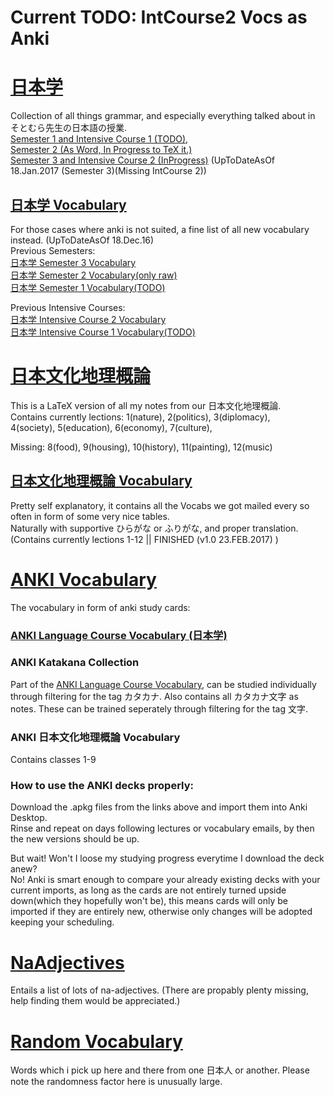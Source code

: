 # Current TODO: IntCourse2 Vocs as Anki

# [日本学](/Semester3-and-IntensiveCourse2/Semester3IntCourse2Grammar.pdf)
Collection of all things grammar, and especially everything talked about in そとむら先生の日本語の授業.  
[Semester 1 and Intensive Course 1 (TODO)](/JaponicumSemester1.tex),  
[Semester 2 (As Word, In Progress to TeX it.)](/Semester2/Semester%202%20Japanese%20Grammar.pdf)  
[Semester 3 and Intensive Course 2 (InProgress)](/Semester3-and-IntensiveCourse2/Semester3IntCourse2Grammar.pdf) 
(UpToDateAsOf 18.Jan.2017 (Semester 3)(Missing IntCourse 2))  

## [日本学 Vocabulary](/Semester3-and-IntensiveCourse2/Semester3Vocabulary.pdf) 
For those cases where anki is not suited, a fine list of all new vocabulary instead. (UpToDateAsOf 18.Dec.16)  
Previous Semesters:  
[日本学 Semester 3 Vocabulary](/Semester3-and-IntensiveCourse2/Semester3Vocabulary.pdf)  
[日本学 Semester 2 Vocabulary(only raw)](/Semester2/Semester2Vocabulary.tex)  
[日本学 Semester 1 Vocabulary(TODO)](/Semester1-and-IntensiveCourse1/Semester2Vocabulary.pdf)  

Previous Intensive Courses:  
[日本学 Intensive Course 2 Vocabulary](/Semester3-and-IntensiveCourse2/IntensiveCourse2Vocabulary.pdf)  
[日本学 Intensive Course 1 Vocabulary(TODO)](/Semester1-and-IntensiveCourse1/IntensiveCourse1Vocabulary.pdf)  

# [日本文化地理概論](/Landeskunde.pdf)
This is a LaTeX version of all my notes from our 日本文化地理概論.  
Contains currently lections: 
1(nature), 2(politics), 3(diplomacy),  
4(society), 5(education), 6(economy), 7(culture),  

Missing: 8(food), 9(housing), 10(history), 11(painting), 12(music)

## [日本文化地理概論 Vocabulary](/LandeskundeVocabulary.pdf)
Pretty self explanatory, it contains all the Vocabs we got mailed every so often in form of some very nice tables.  
Naturally with supportive ひらがな or ふりがな, and proper translation.  
(Contains currently lections 1-12 || FINISHED (v1.0 23.FEB.2017) )

# [ANKI Vocabulary](https://drive.google.com/open?id=0B0Oky7Bwx8lnXzItMkFqQW11eGs)
The vocabulary in form of anki study cards:
### [ANKI Language Course Vocabulary (日本学)](https://drive.google.com/open?id=0B0Oky7Bwx8lnXzItMkFqQW11eGs)
### ANKI Katakana Collection
Part of the [ANKI Language Course Vocabulary](https://drive.google.com/open?id=0B0Oky7Bwx8lnXzItMkFqQW11eGs), can be studied individually through filtering for the tag カタカナ. Also contains all カタカナ文字 as notes. These can be trained seperately through filtering for the tag 文字.
### ANKI 日本文化地理概論 Vocabulary
Contains classes 1-9
### How to use the ANKI decks properly:  
Download the .apkg files from the links above and import them into Anki Desktop.  
Rinse and repeat on days following lectures or vocabulary emails, by then the new versions should be up. 

But wait! Won't I loose my studying progress everytime I download the deck anew?  
No! Anki is smart enough to compare your already existing decks with your current imports, as long as the cards are not entirely turned upside down(which they hopefully won't be), this means cards will only be imported if they are entirely new, otherwise only changes will be adopted keeping your scheduling.  

# [NaAdjectives](/NaAdjectives.pdf)
Entails a list of lots of na-adjectives. (There are propably plenty missing, help finding them would be appreciated.)

# [Random Vocabulary](/RandomVocabulary.pdf) 
Words which i pick up here and there from one 日本人 or another. Please note the randomness factor here is unusually large.
